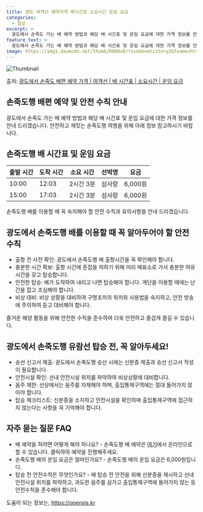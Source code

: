 ```yaml
---
title: 광도 여객선 예약가격 배시간표 소요시간 운임 요금
categories:
  - 일상
excerpt: >
  광도에서 손죽도 가는 배 예약 방법과 해당 배 시간표 및 운임 요금에 대한 가격 정보를 안내 드리겠습니다. 안전하고 재밋는 손죽도행 여행을 위해 아래 정보 참고하시기 바랍니다. 손죽도행 배편 예약하기 👈 클릭광도에서 손죽도행 배 시간표출발 시간도착 시간소요 시간선박명요금10:0012:032시간 3분섬사랑6,000원15:0017:032시간 3분섬사랑6,000원손죽도행 배편 예약하기 👈 클릭광도에서 손죽도행 여객선 탑승 시 이용수칙중요한 내용: 광도에서 손죽도행 배를 이용할 때 꼭 알아두어야 할 안전 수칙입니다. 1. 출항 전 사전 확인 내용: 광도에서 손죽도행 배 출항시간을 꼭 확인해야 합니다. 2. 충분한 시간 확보 내용: 출항 시간에 혼잡을 피하기 위해 미리 매표소로 가서 충분한 여유시간을 갖고 탑승합..
feature_text: >
  광도에서 손죽도 가는 배 예약 방법과 해당 배 시간표 및 운임 요금에 대한 가격 정보를 안내 드리겠습니다. 안전하고 재밋는 손죽도행 여행을 위해 아래 정보 참고하시기 바랍니다. 손죽도행 배편 예약하기 👈 클릭광도에서 손죽도행 배 시간표출발 시간도착 시간소요 시간선박명요금10:0012:032시간 3분섬사랑6,000원15:0017:032시간 3분섬사랑6,000원손죽도행 배편 예약하기 👈 클릭광도에서 손죽도행 여객선 탑승 시 이용수칙중요한 내용: 광도에서 손죽도행 배를 이용할 때 꼭 알아두어야 할 안전 수칙입니다. 1. 출항 전 사전 확인 내용: 광도에서 손죽도행 배 출항시간을 꼭 확인해야 합니다. 2. 충분한 시간 확보 내용: 출항 시간에 혼잡을 피하기 위해 미리 매표소로 가서 충분한 여유시간을 갖고 탑승합..
image: https://img1.daumcdn.net/thumb/R800x0/?scode=mtistory2&fname=https%3A%2F%2Fblog.kakaocdn.net%2Fdn%2FbXnEer%2FbtsHBPJ4coz%2F4nqPstEZsd2d0Vlk4SJAb1%2Fimg.webp
---
```


![Thumbnail](https://img1.daumcdn.net/thumb/R800x0/?scode=mtistory2&fname=https%3A%2F%2Fblog.kakaocdn.net%2Fdn%2FbXnEer%2FbtsHBPJ4coz%2F4nqPstEZsd2d0Vlk4SJAb1%2Fimg.webp)

<p>출처: <a href="https://opensis.kr/entry/%EA%B4%91%EB%8F%84%EC%97%90%EC%84%9C-%EC%86%90%EC%A3%BD%EB%8F%84-%EB%B0%B0%ED%8E%B8-%EC%98%88%EC%95%BD-%EA%B0%80%EA%B2%A9-%EC%97%AC%EA%B0%9D%EC%84%A0-%EB%B0%B0-%EC%8B%9C%EA%B0%84%ED%91%9C-%EC%86%8C%EC%9A%94%EC%8B%9C%EA%B0%84-%EC%9A%B4%EC%9E%84-%EC%9A%94%EA%B8%88" rel="dofollow">광도에서 손죽도 배편 예약 가격 | 여객선 | 배 시간표 | 소요시간 | 운임 요금</a> </p>

## 손죽도행 배편 예약 및 안전 수칙 안내

광도에서 손죽도 가는 배 예약 방법과 해당 배 시간표 및 운임 요금에 대한 가격 정보를 안내 드리겠습니다. 안전하고 재밋는 손죽도행 여행을
위해 아래 정보 참고하시기 바랍니다.

## 손죽도행 배 시간표 및 운임 요금

**출발 시간** | **도착 시간** | **소요 시간** | **선박명** | **요금**  
---|---|---|---|---  
10:00 | 12:03 | 2시간 3분 | 섬사랑 | 6,000원  
15:00 | 17:03 | 2시간 3분 | 섬사랑 | 6,000원  
  
손죽도행 배를 이용할 때 꼭 숙지해야 할 안전 수칙과 유의사항을 안내 드리겠습니다.

## 광도에서 손죽도행 배를 이용할 때 꼭 알아두어야 할 안전 수칙

  * 출항 전 사전 확인: 광도에서 손죽도행 배 출항시간을 꼭 확인해야 합니다.
  * 충분한 시간 확보: 출항 시간에 혼잡을 피하기 위해 미리 매표소로 가서 충분한 여유시간을 갖고 탑승합니다.
  * 안전한 탑승: 배가 도착하여 내리고 나면 탑승해야 합니다. 계단을 이용할 때에는 난간을 잡고 조심해야 합니다.
  * 비상 대비: 비상 상황을 대비하여 구명조끼의 위치와 사용법을 숙지하고, 안전 방송에 주의하여 듣고 대비해야 합니다.

즐거운 해양 활동을 위해 안전한 수칙을 준수하여 더욱 안전하고 즐겁게 즐길 수 있습니다.

## 광도에서 손죽도행 유람선 탑승 전, 꼭 알아두세요!

  * 승선 신고서 제출: 광도에서 손죽도행 승선 시에는 신분증 제출과 승선 신고서 작성이 필요합니다.
  * 안전시설 확인: 선내 안전시설 위치를 파악하여 비상상황에 대비합니다.
  * 음주 제한: 선상에서는 음주를 자제해야 하며, 출입통제구역에는 절대 들어가지 않아야 합니다.
  * 탑승 체크리스트: 신분증을 소지하고 안전시설을 확인하며 출입통제구역에 접근하지 않는다는 사항을 꼭 기억해야 합니다.

## 자주 묻는 질문 FAQ

  * 배 예약을 하려면 어떻게 해야 하나요? - 손죽도행 배 예약은 [여기](예약링크)에서 온라인으로 할 수 있습니다. 클릭하여 예약을 진행해주세요.
  * 손죽도행 배의 운임 요금은 얼마인가요? - 손죽도행 배의 운임 요금은 6,000원입니다.
  * 탑승 전 안전수칙은 무엇인가요? - 배 탑승 전 안전을 위해 신분증을 제시하고 선내 안전시설 위치를 파악하고, 과도한 음주를 삼가고 출입통제구역에 들어가지 않는 등 안전수칙을 준수해야 합니다.



 

도움이 되는 정보는, <a href="https://opensis.kr" rel="dofollow">https://opensis.kr</a>


